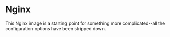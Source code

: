 Nginx
===========
This Nginx image is a starting point for something more complicated--all the configuration options have been stripped down.
